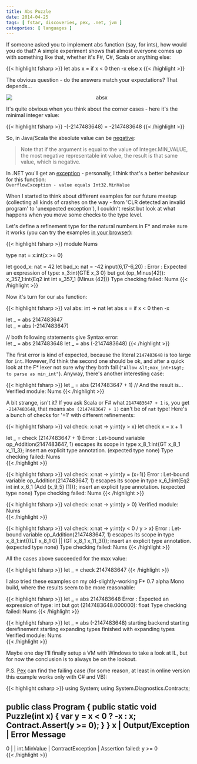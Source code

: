 ```yaml
---
title: Abs Puzzle
date: 2014-04-25
tags: [ fstar, discoveries, pex, .net, jvm ]
categories: [ languages ]
---
```

If someone asked you to implement abs function (say, for ints), how would you do that? A simple experiment shows that almost everyone comes up with something like that, whether it's F#, C#, Scala or anything else:  

{{< highlight fsharp >}}
let abs x = if x < 0 then -x else x
{{< /highlight >}}

The obvious question - do the answers match your expectations? That depends...  

<img src="/images/absx.jpg" alt="absx" style="text-align:center;margin-left:auto;margin-right:auto;display:block"/>

It's quite obvious when you think about the corner cases - here it's the minimal integer value:  

{{< highlight fsharp >}}
-(-2147483648) = -2147483648
{{< /highlight >}}

So, in Java/Scala the absolute value can be <a href="http://docs.oracle.com/javase/8/docs/api/java/lang/Math.html" title="Java Math" target="_blank">negative</a>:  

> Note that if the argument is equal to the value of Integer.MIN_VALUE, the most negative representable int value, the result is that same value, which is negative.  

In .NET you'll get an <a href="http://msdn.microsoft.com/en-us/library/dk4666yx%28v=vs.110%29.aspx" title=".NET Math.Abs" target="_blank">exception</a> - personally, I think that's a better behaviour for this function:  
`OverflowException - value equals Int32.MinValue`  

When I started to think about different examples for our future meetup (collecting all kinds of crashes on the way - from 'CLR detected an invalid program' to 'unexpected exception'), I couldn't resist but look at what happens when you move some checks to the type level.  

Let's define a refinement type for the natural numbers in F* and make sure it works (you can try the examples <a href="http://rise4fun.com/FStar" title="Try FStar" target="_blank">in your browser</a>):  

{{< highlight fsharp >}}
module Nums

type nat = x:int{x >= 0}

let good_x: nat = 42
let bad_x: nat = -42
input(6,17-6,20) : Error : Expected an expression of type: x_3:int{GTE x_3 0} but got
(op_Minus(42)): x_357_1:int{Eq2 int int x_357_1 (Minus (42))} Type checking failed: Nums
{{< /highlight >}}

Now it's turn for our `abs` function:  

{{< highlight fsharp >}}
val abs: int -> nat
let abs x = if x < 0 then -x

let _ = abs 2147483647  
let _ = abs (-2147483647) 

// both following statements give Syntax error:                                
let _ = abs 2147483648
let _ = abs (-2147483648)
{{< /highlight >}}

The first error is kind of expected, because the literal `2147483648` is too large for `int`. However, I'd think the second one should be ok, and after a quick look at the F* lexer not sure why they both fail (`"Allow &lt;max_int+1&gt; to parse as min_int"`). Anyway, there's another interesting case:  

{{< highlight fsharp >}}
let _ = abs (2147483647 + 1)
// And the result is...                                                         
Verified module: Nums
{{< /highlight >}}

A bit strange, isn't it? If you ask Scala or F# what `2147483647 + 1` is, you get `-2147483648`, that means `abs (2147483647 + 1)` can't be of ````nat```` type! Here's a bunch of checks for '+1' with different refinements:  

{{< highlight fsharp >}}
val check: x:nat -> y:int{y > x}
let check x = x + 1 

let _ = check (2147483647 + 1)
Error : Let-bound variable op_Addition(2147483647, 1) escapes its scope in type
x_8_1:int{GT x_8_1 x_11_3}; insert an explicit type annotation. (expected type none)
Type checking failed: Nums   
{{< /highlight >}}

{{< highlight fsharp >}}
val check: x:nat -> y:int{y = (x+1)} 
Error : Let-bound variable op_Addition(2147483647, 1) escapes its scope in type
x_6_1:int{Eq2 int int x_6_1 (Add (x_9_5) (1))}; insert an explicit type annotation.
(expected type none) Type checking failed: Nums
{{< /highlight >}}

{{< highlight fsharp >}}
val check: x:nat -> y:int{y > 0} 
Verified module: Nums        
{{< /highlight >}}

{{< highlight fsharp >}}
val check: x:nat -> y:int{y < 0 \/ y > x}
Error : Let-bound variable op_Addition(2147483647, 1) escapes its scope in type
x_8_1:int{((LT x_8_1 0) || (GT x_8_1 x_11_3))}; insert an explicit type annotation.
(expected type none) Type checking failed: Nums
{{< /highlight >}}

All the cases above succeeded for the max value:  

{{< highlight fsharp >}}
let _ = check 2147483647
{{< /highlight >}}

I also tried these examples on my old-slightly-working F* 0.7 alpha Mono build, where the results seem to be more reasonable:  

{{< highlight fsharp >}}
let _ = abs 2147483648 
Error : Expected an expression of type: int but got (2147483648.000000): float
Type checking failed: Nums
{{< /highlight >}}

{{< highlight fsharp >}}
let _ = abs (-2147483648) 
 starting backend
 starting derefinement
 starting expanding types
 finished with expanding types
Verified module: Nums    
{{< /highlight >}}

Maybe one day I'll finally setup a VM with Windows to take a look at IL, but for now the conclusion is to always be on the lookout.  

P.S. <a href="http://pexforfun.com/" title="Pex" target="_blank">Pex</a> can find the failing case (for some reason, at least in online version this example works only with C# and VB):  

{{< highlight csharp >}}
using System;
using System.Diagnostics.Contracts;

public class Program {
  public static void Puzzle(int x) {
    var y = x < 0 ? -x : x;
    Contract.Assert(y >= 0);
  }
}
x            | Output/Exception  | Error Message
-----------------------------------------------------------
0            |                   |
int.MinValue | ContractException | Assertion failed: y >= 0   
{{< /highlight >}}
